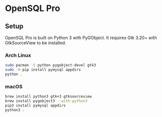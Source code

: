 # OpenSQL Pro

## Setup

OpenSQL Pro is built on Python 3 with PyGObject. It requires Gtk 3.20+ with GtkSourceView to be installed.

### Arch Linux

```bash
sudo pacman -S python pygobject-devel gtk3
sudo -H pip install pymysql appdirs
python .
```

### macOS

```bash
brew install python3 gtk+3 gtksourceview
brew install pygobject3 --with-python3
pip3 install pymysql appdirs
python3 .
```
